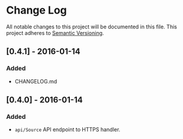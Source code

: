 # Change Log
All notable changes to this project will be documented in this file.
This project adheres to [Semantic Versioning](http://semver.org/).

## [0.4.1] - 2016-01-14
### Added
- CHANGELOG.md

## [0.4.0] - 2016-01-14
### Added
- `api/Source` API endpoint to HTTPS handler.
